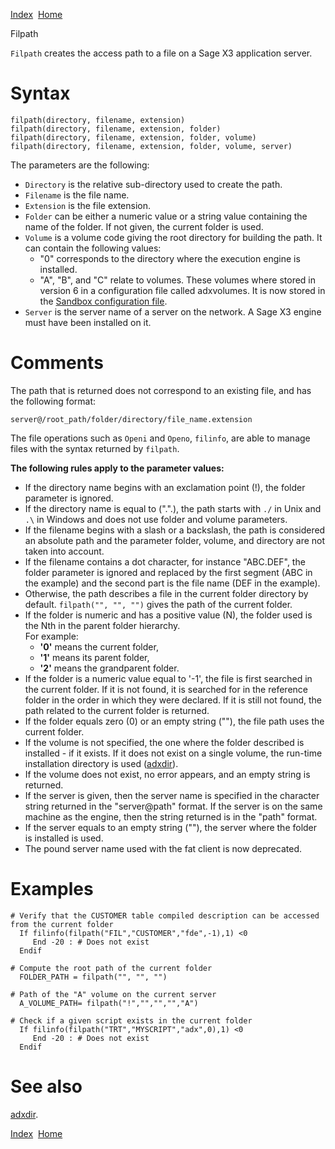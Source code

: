 [Index](index.html)  [Home](getting-started_home.html)

Filpath

`Filpath` creates the access path to a file on a Sage X3 application server.

# Syntax

```
filpath(directory, filename, extension)
filpath(directory, filename, extension, folder)
filpath(directory, filename, extension, folder, volume)
filpath(directory, filename, extension, folder, volume, server)
```

The parameters are the following:

* `Directory` is the relative sub-directory used to create the path.
* `Filename` is the file name.
* `Extension` is the file extension.
* `Folder` can be either a numeric value or a string value containing the name of the folder. If not given, the current folder is used.
* `Volume` is a volume code giving the root directory for building the path. It can contain the following values:
  + "0" corresponds to the directory where the execution engine is installed.
  + "A", "B", and "C" relate to volumes. These volumes where stored in version 6 in a configuration file called adxvolumes. It is now stored in the [Sandbox configuration file](getting-started_sandbox-configuration-file.html).
* `Server` is the server name of a server on the network. A Sage X3 engine must have been installed on it.

# Comments

The path that is returned does not correspond to an existing file, and has the following format:

```
server@/root_path/folder/directory/file_name.extension
```

  
The file operations such as `Openi` and `Openo`, `filinfo`, are able to manage files with the syntax returned by `filpath`.

**The following rules apply to the parameter values:**

* If the directory name begins with an exclamation point (!), the folder parameter is ignored.
* If the directory name is equal to (".".), the path starts with `./` in Unix and `.\` in Windows and does not use folder and volume parameters.
* If the filename begins with a slash or a backslash, the path is considered an absolute path and the parameter folder, volume, and directory are not taken into account.
* If the filename contains a dot character, for instance "ABC.DEF", the folder parameter is ignored and replaced by the first segment (ABC in the example) and the second part is the file name (DEF in the example).
* Otherwise, the path describes a file in the current folder directory by default. `filpath("", "", "")` gives the path of the current folder.
* If the folder is numeric and has a positive value (N), the folder used is the Nth in the parent folder hierarchy.   
  For example:
  + **'0'** means the current folder,
  + **'1'** means its parent folder,
  + **'2'** means the grandparent folder.
* If the folder is a numeric value equal to '-1', the file is first searched in the current folder. If it is not found, it is searched for in the reference folder in the order in which they were declared. If it is still not found, the path related to the current folder is returned.
* If the folder equals zero (0) or an empty string (""), the file path uses the current folder.
* If the volume is not specified, the one where the folder described is installed - if it exists. If it does not exist on a single volume, the run-time installation directory is used ([adxdir](4gl_adxdir.html)).
* If the volume does not exist, no error appears, and an empty string is returned.
* If the server is given, then the server name is specified in the character string returned in the "server@path" format. If the server is on the same machine as the engine, then the string returned is in the "path" format.
* If the server equals to an empty string (""), the server where the folder is installed is used.
* The pound server name used with the fat client is now deprecated.

# Examples

```
# Verify that the CUSTOMER table compiled description can be accessed from the current folder
  If filinfo(filpath("FIL","CUSTOMER","fde",-1),1) <0
     End -20 : # Does not exist
  Endif

# Compute the root path of the current folder
  FOLDER_PATH = filpath("", "", "")

# Path of the "A" volume on the current server
  A_VOLUME_PATH= filpath("!","","","","A")

# Check if a given script exists in the current folder
  If filinfo(filpath("TRT","MYSCRIPT","adx",0),1) <0
     End -20 : # Does not exist
  Endif
```

# See also

[adxdir](4gl_adxdir.html).

  

[Index](index.html)  [Home](getting-started_home.html)